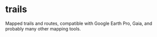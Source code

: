 # trails
Mapped trails and routes, compatible with Google Earth Pro, Gaia, and probably many other mapping tools.
